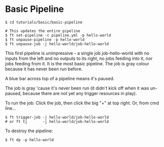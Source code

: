 # Basic Pipeline

```
$ cd tutorials/basic/basic-pipeline

# This updates the entire pipeline
$ ft set-pipeline -c pipeline.yml -p hello-world
$ ft unpause-pipeline -p hello-world
$ ft unpause-job -j hello-world/job-hello-world
```
This first pipeline is unimpressive - a single job job-hello-world with no inputs from the left and no outputs to its right, no jobs feeding into it, nor jobs feeding from it. It is the most basic pipeline. The job is gray colour because it has never been run before.

A blue bar across top of a pipeline means it's paused.

The job is gray 'cause it's never been run (it didn't kick off when it was un-paused, because there are not yet any trigger resources in play).

To run the job: Click the job, then click the big "+" at top right.  Or, from cmd line...
```
$ ft trigger-job -j hello-world/job-hello-world
# or ft tj       -j hello-world/job-hello-world
```

To destroy the pipeline:
```
$ ft dp -p hello-world
```
